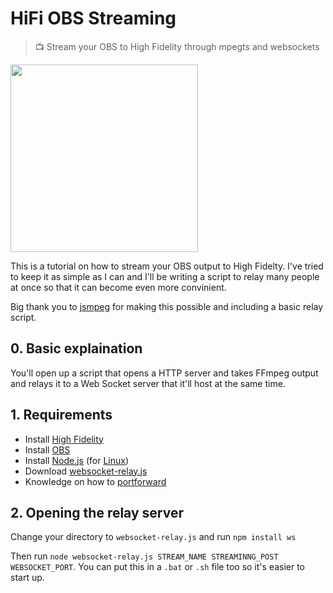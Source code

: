 # HiFi OBS Streaming
> 📺 Stream your OBS to High Fidelity through mpegts and websockets

<img height="300" src="https://raw.githubusercontent.com/makitsune/hifi-obs-streaming/master/screenshot.jpg"/>

This is a tutorial on how to stream your OBS output to High Fidelty. I've tried to keep it as simple as I can and I'll be writing a script to relay many people at once so that it can become even more convinient.

Big thank you to [jsmpeg](https://github.com/phoboslab/jsmpeg) for making this possible and including a basic relay script.

## 0. Basic explaination

You'll open up a script that opens a HTTP server and takes FFmpeg output and relays it to a Web Socket server that it'll host at the same time.

## 1. Requirements 

- Install [High Fidelity](https://highfidelity.com)
- Install [OBS](https://obsproject.com)
- Install [Node.js](https://nodejs.org/en) (for [Linux](https://nodejs.org/en/download/package-manager))
- Download [websocket-relay.js](https://raw.githubusercontent.com/phoboslab/jsmpeg/master/websocket-relay.js)
- Knowledge on how to [portforward](https://portforward.com/router.htm)

## 2. Opening the relay server

Change your directory to `websocket-relay.js` and run `npm install ws`

Then run `node websocket-relay.js STREAM_NAME STREAMINNG_POST WEBSOCKET_PORT`. You can put this in a `.bat` or `.sh` file too so it's easier to start up.